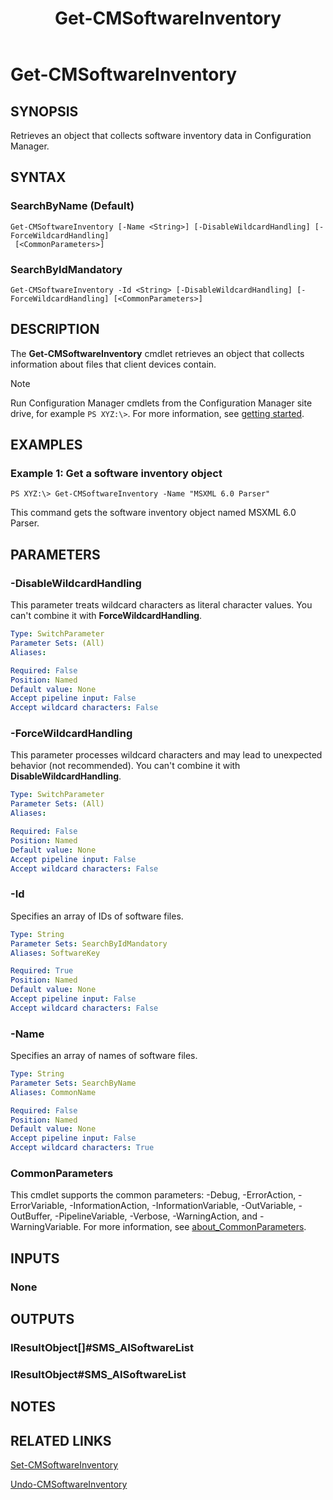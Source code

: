 ﻿---
description: Retrieves an object that collects software inventory data in Configuration Manager.
external help file: AdminUI.PS.dll-Help.xml
Module Name: ConfigurationManager
ms.date: 05/02/2019
schema: 2.0.0
title: Get-CMSoftwareInventory
---

# Get-CMSoftwareInventory

## SYNOPSIS
Retrieves an object that collects software inventory data in Configuration Manager.

## SYNTAX

### SearchByName (Default)
```
Get-CMSoftwareInventory [-Name <String>] [-DisableWildcardHandling] [-ForceWildcardHandling]
 [<CommonParameters>]
```

### SearchByIdMandatory
```
Get-CMSoftwareInventory -Id <String> [-DisableWildcardHandling] [-ForceWildcardHandling] [<CommonParameters>]
```

## DESCRIPTION
The **Get-CMSoftwareInventory** cmdlet retrieves an object that collects information about files that client devices contain.

> [!NOTE]
> Run Configuration Manager cmdlets from the Configuration Manager site drive, for example `PS XYZ:\>`. For more information, see [getting started](/powershell/sccm/overview).

## EXAMPLES

### Example 1: Get a software inventory object
```
PS XYZ:\> Get-CMSoftwareInventory -Name "MSXML 6.0 Parser"
```

This command gets the software inventory object named MSXML 6.0 Parser.

## PARAMETERS

### -DisableWildcardHandling

This parameter treats wildcard characters as literal character values. You can't combine it with **ForceWildcardHandling**.

```yaml
Type: SwitchParameter
Parameter Sets: (All)
Aliases:

Required: False
Position: Named
Default value: None
Accept pipeline input: False
Accept wildcard characters: False
```

### -ForceWildcardHandling

This parameter processes wildcard characters and may lead to unexpected behavior (not recommended). You can't combine it with **DisableWildcardHandling**.

```yaml
Type: SwitchParameter
Parameter Sets: (All)
Aliases:

Required: False
Position: Named
Default value: None
Accept pipeline input: False
Accept wildcard characters: False
```

### -Id
Specifies an array of IDs of software files.

```yaml
Type: String
Parameter Sets: SearchByIdMandatory
Aliases: SoftwareKey

Required: True
Position: Named
Default value: None
Accept pipeline input: False
Accept wildcard characters: False
```

### -Name
Specifies an array of names of software files.

```yaml
Type: String
Parameter Sets: SearchByName
Aliases: CommonName

Required: False
Position: Named
Default value: None
Accept pipeline input: False
Accept wildcard characters: True
```

### CommonParameters
This cmdlet supports the common parameters: -Debug, -ErrorAction, -ErrorVariable, -InformationAction, -InformationVariable, -OutVariable, -OutBuffer, -PipelineVariable, -Verbose, -WarningAction, and -WarningVariable. For more information, see [about_CommonParameters](http://go.microsoft.com/fwlink/?LinkID=113216).

## INPUTS

### None
## OUTPUTS

### IResultObject[]#SMS_AISoftwareList
### IResultObject#SMS_AISoftwareList
## NOTES

## RELATED LINKS

[Set-CMSoftwareInventory](Set-CMSoftwareInventory.md)

[Undo-CMSoftwareInventory](Undo-CMSoftwareInventory.md)


